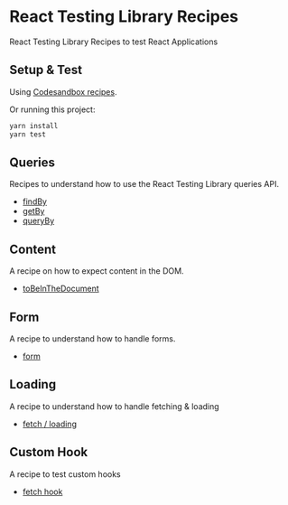# React Testing Library Recipes

React Testing Library Recipes to test React Applications

## Setup & Test

Using [Codesandbox recipes](https://codesandbox.io/s/react-testing-library-recipes-q5c6f).

Or running this project:

```bash
yarn install
yarn test
```

## Queries

Recipes to understand how to use the React Testing Library queries API.

- [findBy](./src/tests/findBy.test.js)
- [getBy](./src/tests/getBy.test.js)
- [queryBy](./src/tests/queryBy.test.js)

## Content

A recipe on how to expect content in the DOM.

- [toBeInTheDocument](./src/tests/toBeInTheDocument.test.js)

## Form

A recipe to understand how to handle forms.

- [form](./src/tests/form.test.js)

## Loading

A recipe to understand how to handle fetching & loading

- [fetch / loading](./src/tests/loadingContent.test.js)

## Custom Hook

A recipe to test custom hooks

- [fetch hook](./src/tests/useFetchAPI.test.js)
